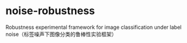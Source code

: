 # noise-robustness
Robustness experimental framework for image classification under label noise（标签噪声下图像分类的鲁棒性实验框架）
